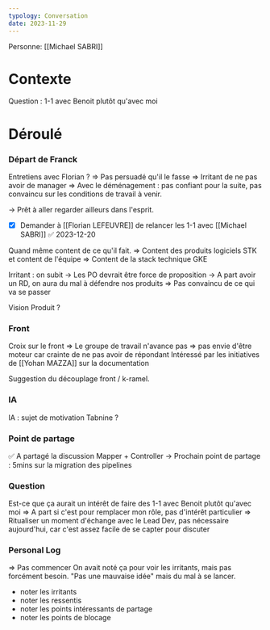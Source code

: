 ```yaml
---
typology: Conversation
date: 2023-11-29
---
```

Personne:  [[Michael SABRI]]

# Contexte

Question :
1-1 avec Benoit plutôt qu'avec moi

# Déroulé

### Départ de Franck

Entretiens avec Florian ? 
=> Pas persuadé qu'il le fasse
=> Irritant de ne pas avoir de manager 
=> Avec le déménagement : pas confiant pour la suite, pas convaincu sur les conditions de travail à venir.

-> Prêt à aller regarder ailleurs dans l'esprit.
- [x] Demander à [[Florian LEFEUVRE]] de relancer les 1-1 avec [[Michael SABRI]] ✅ 2023-12-20

Quand même content de ce qu'il fait.
=> Content des produits logiciels STK et content de l'équipe
=> Content de la stack technique GKE

Irritant : on subit
-> Les PO devrait être force de proposition
-> A part avoir un RD, on aura du mal à défendre nos produits
=> Pas convaincu de ce qui va se passer

Vision Produit ?
### Front

Croix sur le front
=> Le groupe de travail n'avance pas
=> pas envie d'être moteur car crainte de ne pas avoir de répondant
Intéressé par les initiatives de [[Yohan MAZZA]] sur la documentation

Suggestion du découplage front / k-ramel.
### IA

IA : sujet de motivation
Tabnine ?

### Point de partage

✅ A partagé la discussion Mapper + Controller
-> Prochain point de partage : 5mins sur la migration des pipelines

### Question

Est-ce que ça aurait un intérêt de faire des 1-1 avec Benoit plutôt qu'avec moi
=> A part si c'est pour remplacer mon rôle, pas d'intérêt particulier
=> Ritualiser un moment d'échange avec le Lead Dev, pas nécessaire aujourd'hui, car c'est assez facile de se capter pour discuter

### Personal Log

=> Pas commencer
On avait noté ça pour voir les irritants, mais pas forcément besoin.
"Pas une mauvaise idée" mais du mal à se lancer.
- noter les irritants
- noter les ressentis
- noter les points intéressants de partage
- noter les points de blocage